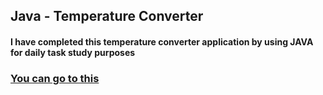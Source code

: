 <h2>Java - Temperature Converter</h2>

<h4>I have completed this temperature converter application by using JAVA for daily task study purposes</h4>

<a href ="https://code.visualstudio.com/docs/languages/java">
<h3> You can go to this</h3>
